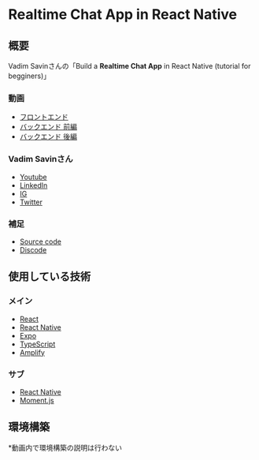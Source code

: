 # Realtime Chat App in React Native

## 概要
Vadim Savinさんの「Build a **Realtime Chat App** in React Native (tutorial for begginers)」  

### 動画
- [フロントエンド](https://www.youtube.com/watch?v=EvSUJ5lUcBw&t=28s)  
- [バックエンド 前編](https://www.youtube.com/watch?v=HdLbavvfflQ)
- [バックエンド 後編](https://www.youtube.com/watch?v=Uq_vkUFnrss)

### Vadim Savinさん
- [Youtube](https://www.youtube.com/channel/UCYSa_YLoJokZAwHhlwJntIA)
- [LinkedIn](https://www.linkedin.com/in/vadimsavin)
- [IG](https://www.instagram.com/vadimsavin0)
- [Twitter](https://twitter.com/SavinVadim_)

### 補足
- [Source code](https://github.com/Savinvadim1312/WhatsappClone)
- [Discode](https://discord.gg/VpURUN2)

## 使用している技術

### メイン
- [React](https://ja.reactjs.org/)
- [React Native](https://reactnative.dev/)  
- [Expo](https://expo.io/)
- [TypeScript](https://www.typescriptlang.org/ja/)  
- [Amplify](https://docs.amplify.aws/start/q/integration/react-native)  

### サブ
- [React Native](https://reactnavigation.org/)
- [Moment.js](https://momentjs.com/)

## 環境構築
*動画内で環境構築の説明は行わない
